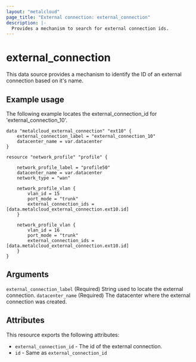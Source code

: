 ```yaml
---
layout: "metalcloud"
page_title: "External connection: external_connection"
description: |-
  Provides a mechanism to search for external connection ids.
---
```


# external_connection

This data source provides a mechanism to identify the ID of an external connection based on it's name.


## Example usage

The following example locates the external_connection_id for 'external_connection_10'.

```hcl
data "metalcloud_external_connection" "ext10" {
	external_connection_label = "external_connection_10"
    datacenter_name = var.datacenter
}

resource "network_profile" "profile" {

    network_profile_label = "profile50"
    datacenter_name = var.datacenter
    network_type = "wan"

    network_profile_vlan {
        vlan_id = 15
        port_mode = "trunk"
        external_connection_ids = [data.metalcloud_external_connection.ext10.id]
    }

    network_profile_vlan {
        vlan_id = 16
        port_mode = "trunk"
        external_connection_ids = [data.metalcloud_external_connection.ext10.id]
    }
}
```

## Arguments

`external_connection_label` (Required) String used to locate the external connection.
`datacenter_name` (Required) The datacenter where the external connection was created.

## Attributes

This resource exports the following attributes:

* `external_connection_id` - The id of the external connection.
* `id` - Same as `external_connection_id`
